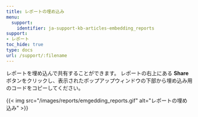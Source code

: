 ```yaml
---
title: レポートの埋め込み
menu:
  support:
    identifier: ja-support-kb-articles-embedding_reports
support:
- レポート
toc_hide: true
type: docs
url: /support/:filename
---
```


レポートを埋め込んで共有することができます。 レポートの右上にある **Share** ボタンをクリックし、表示されたポップアップウィンドウの下部から埋め込み用のコードをコピーしてください。

{{< img src="/images/reports/emgedding_reports.gif" alt="レポートの埋め込み" >}}